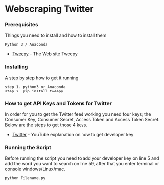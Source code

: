 # Webscraping Twitter

### Prerequisites

Things you need to install and how to install them
```
Python 3 / Anaconda
```
* [Tweepy](https://www.tweepy.org/) - The Web site Tweepy

### Installing

A step by step how to get it running
```
step 1. python3 or Anaconda
step 2. pip install tweepy
```

### How to get API Keys and Tokens for Twitter

In order for you to get the Twitter feed working you need four keys; the Consumer Key, Consumer Secret, Access Token and Access Token Secret. Below are the steps to get those 4 keys.

* [Twitter](https://apps.twitter.com/app/new) - YouTube explanation on how to get developer key

### Running the Script

Before running the script you need to add your developer key on line 5 and add the word you want to search on line 59, after that you enter terminal or console windows/Linux/mac.  
```
python Filename.py
```

